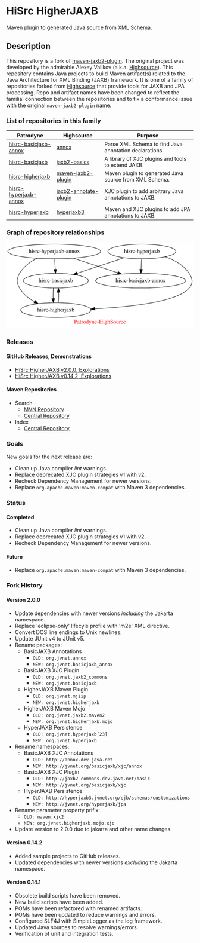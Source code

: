 # HiSrc HigherJAXB

Maven plugin to generated Java source from XML Schema.

## Description

This repository is a fork of [maven-jaxb2-plugin][23]. The original project was developed by the admirable
Alexey Valikov (a.k.a. [Highsource][2]). This repository contains Java projects to build Maven artifact(s)
related to the Java Architecture for XML Binding (JAXB) framework. It is one of a family of repositories
forked from [Highsource][2] that provide tools for JAXB and JPA processing. Repo and artifact names have
been changed to reflect the familial connection between the repositories and to fix a conformance issue
with the original `maven-jaxb2-plugin` name.

### List of repositories in this family

| Patrodyne                   | Highsource                  | Purpose                                                |
| --------------------------- | --------------------------- | ------------------------------------------------------ |
| [hisrc-basicjaxb-annox][11] | [annox][21]                 | Parse XML Schema to find Java annotation declarations. |
| [hisrc-basicjaxb][12]       | [jaxb2-basics][22]          | A library of XJC plugins and tools to extend JAXB.     |
| [hisrc-higherjaxb][13]      | [maven-jaxb2-plugin][23]    | Maven plugin to generated Java source from XML Schema. |
| [hisrc-hyperjaxb-annox][14] | [jaxb2-annotate-plugin][24] | XJC plugin to add arbitrary Java annotations to JAXB.  |
| [hisrc-hyperjaxb][15]       | [hyperjaxb3][25]            | Maven and XJC plugins to add JPA annotations to JAXB.  |

### Graph of repository relationships

![Patrodyne-Highsource Graph][1]

### Releases

#### GitHub Releases, Demonstrations

* [HiSrc HigherJAXB v2.0.0, Explorations][32]
* [HiSrc HigherJAXB v0.14.2, Explorations][31]

#### Maven Repositories

* Search
	* [MVN Repository](https://mvnrepository.com/artifact/org.patrodyne.jvnet?sort=popular)
	* [Central Repository](https://search.maven.org/search?q=g:org.patrodyne.jvnet)
* Index
	* [Central Repository](https://repo1.maven.org/maven2/org/patrodyne/jvnet/)

### Goals

New goals for the next release are:

* Clean up Java compiler _lint_ warnings.
* Replace deprecated XJC plugin strategies v1 with v2.
* Recheck Dependency Management for newer versions.
* Replace `org.apache.maven:maven-compat` with Maven 3 dependencies.

### Status

#### Completed

* Clean up Java compiler _lint_ warnings.
* Replace deprecated XJC plugin strategies v1 with v2.
* Recheck Dependency Management for newer versions.

#### Future

* Replace `org.apache.maven:maven-compat` with Maven 3 dependencies.

### Fork History

#### Version 2.0.0

* Update dependencies with newer versions *including* the Jakarta namespace.
* Replace 'eclipse-only' lifecyle profile with 'm2e' XML directive.
* Convert DOS line endings to Unix newlines.
* Update JUnit v4 to JUnit v5.
* Rename packages:
    * BasicJAXB Annotations
        * `OLD: org.jvnet.annox`
        * `NEW: org.jvnet.basicjaxb_annox`
    * BasicJAXB XJC Plugin
        * `OLD: org.jvnet.jaxb2_commons`
        * `NEW: org.jvnet.basicjaxb`
    * HigherJAXB Maven Plugin
        * `OLD: org.jvnet.mjiip`
        * `NEW: org.jvnet.higherjaxb`
    * HigherJAXB Maven Mojo
        * `OLD: org.jvnet.jaxb2.maven2`
        * `NEW: org.jvnet.higherjaxb.mojo`
    * HyperJAXB Persistence
        * `OLD: org.jvnet.hyperjaxb[23]`
        * `NEW: org.jvnet.hyperjaxb`
* Rename namespaces:
    * BasicJAXB XJC Annotations
        * `OLD: http://annox.dev.java.net`
        * `NEW: http://jvnet.org/basicjaxb/xjc/annox`
    * BasicJAXB XJC Plugin
        * `OLD: http://jaxb2-commons.dev.java.net/basic`
        * `NEW: http://jvnet.org/basicjaxb/xjc`
    * HyperJAXB Persistence
        * `OLD: http://hyperjaxb3.jvnet.org/ejb/schemas/customizations`
        * `NEW: http://jvnet.org/hyperjaxb/jpa`
* Rename parameter property prifix:
    * `OLD: maven.xjc2`
    * `NEW: org.jvnet.higherjaxb.mojo.xjc`
* Update version to 2.0.0 due to jakarta and other name changes.

#### Version 0.14.2

* Added sample projects to GitHub releases.
* Updated dependencies with newer versions *excluding* the Jakarta namespace.

#### Version 0.14.1

* Obsolete build scripts have been removed.
* New build scripts have been added.
* POMs have been refactored with renamed artifacts.
* POMs have been updated to reduce warnings and errors.
* Configured SLF4J with SimpleLogger as the log framework.
* Updated Java sources to resolve warnings/errors.
* Verification of unit and integration tests.

<!-- References -->

  [1]: https://raw.githubusercontent.com/patrodyne/hisrc-hyperjaxb/master/etc/hisrc-repositories.svg
  [2]: https://github.com/highsource
  [11]: https://github.com/patrodyne/hisrc-basicjaxb-annox#readme
  [12]: https://github.com/patrodyne/hisrc-basicjaxb#readme
  [13]: https://github.com/patrodyne/hisrc-higherjaxb#readme
  [14]: https://github.com/patrodyne/hisrc-hyperjaxb-annox#readme
  [15]: https://github.com/patrodyne/hisrc-hyperjaxb#readme
  [21]: https://github.com/highsource/annox#readme
  [22]: https://github.com/highsource/jaxb2-basics#readme
  [23]: https://github.com/highsource/maven-jaxb2-plugin#readme
  [24]: https://github.com/highsource/jaxb2-annotate-plugin#readme
  [25]: https://github.com/highsource/hyperjaxb3#readme
  [31]: https://github.com/patrodyne/hisrc-higherjaxb/releases/tag/0.14.2
  [32]: https://github.com/patrodyne/hisrc-higherjaxb/releases/tag/2.0.0
